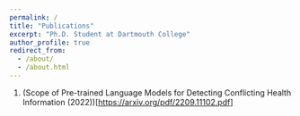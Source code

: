 ```yaml
---
permalink: /
title: "Publications"
excerpt: "Ph.D. Student at Dartmouth College"
author_profile: true
redirect_from: 
  - /about/
  - /about.html
---
```


1. (Scope of Pre-trained Language Models for Detecting Conflicting Health Information (2022))[https://arxiv.org/pdf/2209.11102.pdf]


